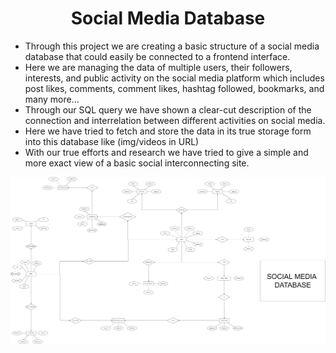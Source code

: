 <h1 align="center">Social Media Database</h1>

<ul>
<li>Through this project  we are creating a basic structure of a social media database that could easily be connected to a frontend interface.  </li>
<li>Here we are managing the data of multiple users, their followers, interests, and public activity on the social media platform which includes post likes, comments, comment likes, hashtag followed, bookmarks, and many more... </li>
<li>Through our SQL query we have shown a clear-cut description of the connection and interrelation between different activities on social media. </li>
<li>Here we have  tried to fetch and store the  data in its true storage form into this database like (img/videos in URL) </li>
<li>With our true efforts and research  we have tried to give a simple and more exact view of a basic social interconnecting site.</li>
</ul>

![alt text](https://github.com/yash-gajjjar/Social-Media-Database-Analysis-SQL/blob/main/ER%20Diagram.png)
